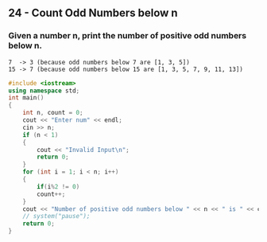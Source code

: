 ## 24 - Count Odd Numbers below n
### Given a number n, print the number of positive odd numbers below n.
```
7  -> 3 (because odd numbers below 7 are [1, 3, 5])
15 -> 7 (because odd numbers below 15 are [1, 3, 5, 7, 9, 11, 13])
```
```cpp
#include <iostream>
using namespace std;
int main()
{
    int n, count = 0;
    cout << "Enter num" << endl;
    cin >> n;
    if (n < 1)
    {
        cout << "Invalid Input\n";
        return 0;
    }
    for (int i = 1; i < n; i++)
    {
        if(i%2 != 0)
        count++;
    }
    cout << "Number of positive odd numbers below " << n << " is " << count << endl;
    // system("pause");
    return 0;
}
```
